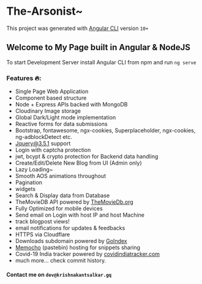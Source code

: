 # The-Arsonist~

This project was generated with [Angular CLI](https://github.com/angular/angular-cli) version `10+`

## Welcome to My Page built in Angular & NodeJS

To start Development Server install Angular CLI from npm and run `ng serve`

### Features :fire::

- Single Page Web Application
- Component based structure
- Node + Express APIs backed with MongoDB
- Cloudinary Image storage
- Global Dark/Light mode implementation
- Reactive forms for data submissions
- Bootstrap, fontawesome, ngx-cookies, Superplaceholder, ngx-cookies, ng-adblockDetect etc.
- Jquery@3.5.1 support
- Login with captcha protection
- jwt, bcypt & crypto protection for Backend data handling
- Create/Edit/Delete New Blog from UI (Admin only)
- Lazy Loading~
- Smooth AOS animations throughout
- Pagination
- widgets
- Search & Display data from Database
- TheMovieDB API powered by [TheMovieDb.org](https://themoviedb.org)
- Fully Optimized for mobile devices
- Send email on Login with host IP and host Machine
- track blogpost views!
- email notifications for updates & feedbacks
- HTTPS via Cloudflare
- Downloads subdomain powered by [GoIndex](https://github.com/alx-xlx/goindex)
- [Memocho](https://github.com/mojurasu/memocho) (pastebin) hosting for snippets sharing 
- Covid-19 India tracker powered by [covidindiatracker.com](https://covidindiatracker.com)
- much more... check commit history.

#### Contact me on `dev@krishnakantsalkar.gq`
